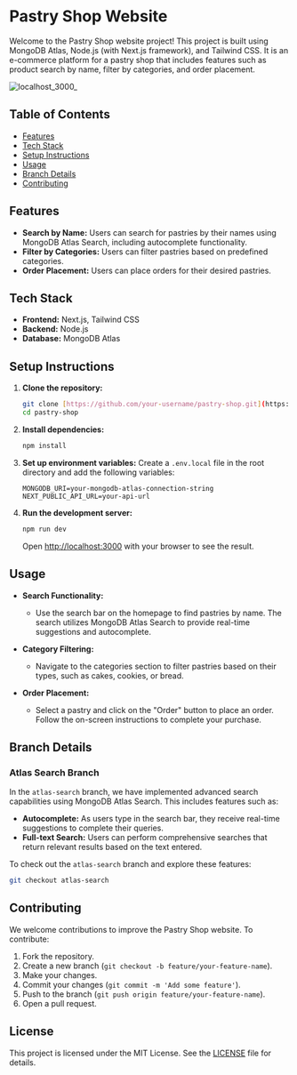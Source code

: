 # Pastry Shop Website

Welcome to the Pastry Shop website project! This project is built using MongoDB Atlas, Node.js (with Next.js framework), and Tailwind CSS. It is an e-commerce platform for a pastry shop that includes features such as product search by name, filter by categories, and order placement.

![localhost_3000_](https://github.com/chaimaebk1/mongoAtlas/assets/138295122/07155d4b-b978-4621-b69d-9f021768f23d)


## Table of Contents
- [Features](#features)
- [Tech Stack](#tech-stack)
- [Setup Instructions](#setup-instructions)
- [Usage](#usage)
- [Branch Details](#branch-details)
- [Contributing](#contributing)

## Features
- **Search by Name:** Users can search for pastries by their names using MongoDB Atlas Search, including autocomplete functionality.
- **Filter by Categories:** Users can filter pastries based on predefined categories.
- **Order Placement:** Users can place orders for their desired pastries.

## Tech Stack
- **Frontend:** Next.js, Tailwind CSS
- **Backend:** Node.js
- **Database:** MongoDB Atlas

## Setup Instructions
1. **Clone the repository:**
    ```sh
    git clone [https://github.com/your-username/pastry-shop.git](https://github.com/chaimaebk1/mongoAtlas.git)
    cd pastry-shop
    ```

2. **Install dependencies:**
    ```sh
    npm install
    ```

3. **Set up environment variables:**
    Create a `.env.local` file in the root directory and add the following variables:
    ```env
    MONGODB_URI=your-mongodb-atlas-connection-string
    NEXT_PUBLIC_API_URL=your-api-url
    ```

4. **Run the development server:**
    ```sh
    npm run dev
    ```
    Open [http://localhost:3000](http://localhost:3000) with your browser to see the result.

## Usage
- **Search Functionality:**
  - Use the search bar on the homepage to find pastries by name. The search utilizes MongoDB Atlas Search to provide real-time suggestions and autocomplete.

- **Category Filtering:**
  - Navigate to the categories section to filter pastries based on their types, such as cakes, cookies, or bread.

- **Order Placement:**
  - Select a pastry and click on the "Order" button to place an order. Follow the on-screen instructions to complete your purchase.

## Branch Details

### Atlas Search Branch
In the `atlas-search` branch, we have implemented advanced search capabilities using MongoDB Atlas Search. This includes features such as:
- **Autocomplete:** As users type in the search bar, they receive real-time suggestions to complete their queries.
- **Full-text Search:** Users can perform comprehensive searches that return relevant results based on the text entered.

To check out the `atlas-search` branch and explore these features:
```sh
git checkout atlas-search
```

## Contributing
We welcome contributions to improve the Pastry Shop website. To contribute:
1. Fork the repository.
2. Create a new branch (`git checkout -b feature/your-feature-name`).
3. Make your changes.
4. Commit your changes (`git commit -m 'Add some feature'`).
5. Push to the branch (`git push origin feature/your-feature-name`).
6. Open a pull request.

## License
This project is licensed under the MIT License. See the [LICENSE](LICENSE) file for details.

